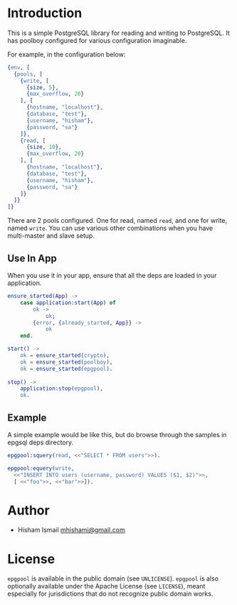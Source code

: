Introduction
============

This is a simple PostgreSQL library for reading and writing to PostgreSQL.
It has poolboy configured for various configuration imaginable.

For example, in the configuration below:

``` erlang
{env, [
  {pools, [
    {write, [
      {size, 5},
      {max_overflow, 20}
    ], [
      {hostname, "localhost"},
      {database, "test"},
      {username, "hisham"},
      {password, "sa"}
    ]},
    {read, [
      {size, 10},
      {max_overflow, 20}
    ], [
      {hostname, "localhost"},
      {database, "test"},
      {username, "hisham"},
      {password, "sa"}
    ]}
  ]}
]}
```

There are 2 pools configured. One for read, named `read`, and one for write, named `write`.
You can use various other combinations when you have multi-master and slave setup.

Use In App
----------

When you use it in your app, ensure that all the deps are loaded in your application.

``` erlang
ensure_started(App) ->
    case application:start(App) of
        ok ->
            ok;
        {error, {already_started, App}} ->
            ok
    end.

start() ->
	ok = ensure_started(crypto),
    ok = ensure_started(poolboy),
    ok = ensure_started(epgpool).
    
stop() ->
    application:stop(epgpool),
    ok.
```

Example
-------

A simple example would be like this, but do browse through the samples in epgsql deps directory.

``` erlang
epgpool:squery(read, <<"SELECT * FROM users">>).

epgpool:equery(write, 
  <<"INSERT INTO users (username, password) VALUES ($1, $2)">>,
  [ <<"foo">>, <<"bar">>]).

```


Author
======

- Hisham Ismail <mhishami@gmail.com>

License
=======
`epgpool` is available in the public domain (see `UNLICENSE`).
`epgpool` is also optionally available under the Apache License (see `LICENSE`),
meant especially for jurisdictions that do not recognize public domain works.